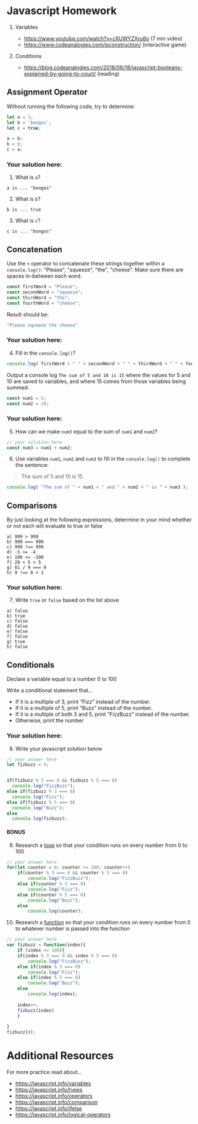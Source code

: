 # Javascript Homework

1.  Variables
    - https://www.youtube.com/watch?v=cXUWYZXru6o (7 min video)
    - https://www.codeanalogies.com/jsconstruction/ (interactive game)

2.  Conditions
    - https://blog.codeanalogies.com/2018/06/18/javascript-booleans-explained-by-going-to-court/ (reading)


## Assignment Operator
Without running the following code, try to determine:

```js
let a = 1;
let b = 'bongos';
let c = true;

a = b;
b = c;
c = a;
```

### Your solution here:
1.  What is `a`?
```
a is ... "bongos"
```
2.  What is `b`?
```
b is ... true
```
3.  What is `c`?
```
c is ... "bongos"
```

## Concatenation
Use the `+` operator to concatenate these strings together within a `console.log()`: "Please", "squeeze", "the", "cheese". Make sure there are spaces in-between each word.

```js
const firstWord = "Please";
const secondWord = "squeeze";
const thirdWord = "the";
const fourthWord = "cheese";
```
Result should be:
```js
"Please squeeze the cheese"
```

### Your solution here:
4.  Fill in the `console.log()`?
```js
console.log( firstWord + " " + secondWord + " " + thirdWord + " " + fourthWord );
```

Output a console log `The sum of 5 and 10 is 15` where the values for 5 and 10 are saved to variables, and where 15 comes from those variables being summed.
```js
const num1 = 5;
const num2 = 10;
```

### Your solution here:
5.  How can we make `num3` equal to the sum of `num1` and `num2`?
```js
// your solution here
const num3 = num1 + num2;
```
6.  Use variables `num1`, `num2` and `num3` to fill in the `console.log()` to complete the sentence: 

>The sum of 5 and 10 is 15

```js
console.log( "The sum of " + num1 + " and " + num2 + " is " + num3 );
```

## Comparisons
By just looking at the following expressions, determine in your mind whether or not each will evaluate to true or false
```
a) 999 > 999
b) 999 === 999 
c) 999 !== 999
d) -5 >= -4
e) 100 <= -100
f) 20 + 5 < 5 
g) 81 / 9 === 9
h) 9 !== 8 + 1
```
### Your solution here:
7.  Write `true` or `false` based on the list above
```
a) false
b) true
c) false
d) false
e) false
f) false
g) true
h) false
```

## Conditionals
Declare a variable equal to a number 0 to 100

Write a conditional statement that...
- If it is a multiple of 3, print “Fizz” instead of the number.
- If it is a multiple of 5, print “Buzz” instead of the number.
- If it is a multiple of both 3 and 5, print “FizzBuzz” instead of the number.
- Otherwise, print the number

### Your solution here:
8.  Write your javascript solution below
```js
// your answer here
let fizbuzz = 9;


if(fizbuzz % 3 === 0 && fizbuzz % 5 === 0)
  console.log("FizzBuzz");
else if(fizbuzz % 3 === 0)
  console.log("Fizz");
else if(fizbuzz % 5 === 0)
  console.log("Buzz");
else
  console.log(fizbuzz);
```

#### BONUS
9.  Research a [loop](https://javascript.info/while-for) so that your condition runs on every number from 0 to 100
```js
// your answer here
for(let counter = 0; counter <= 100; counter++)
    if(counter % 3 === 0 && counter % 5 === 0)
        console.log("FizzBuzz");
    else if(counter % 3 === 0)
        console.log("Fizz");
    else if(counter % 5 === 0)
        console.log("Buzz");
    else
        console.log(counter);

```
10.  Research a [function](https://javascript.info/function-basics) so that your condition runs on every number from 0 to whatever number is passed into the function
```js
// your answer here
var fizbuzz = function(index){
    if (index <= 100){
    if(index % 3 === 0 && index % 5 === 0)
        console.log("FizzBuzz");
    else if(index % 3 === 0)
        console.log("Fizz");
    else if(index % 5 === 0)
        console.log("Buzz");
    else
        console.log(index);
    
    index++;
    fizbuzz(index)
    }
    
}
fizbuzz(0);
```

# Additional Resources
For more practice read about...
- https://javascript.info/variables
- https://javascript.info/types
- https://javascript.info/operators
- https://javascript.info/comparison
- https://javascript.info/ifelse
- https://javascript.info/logical-operators